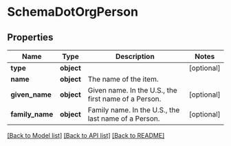 # SchemaDotOrgPerson

## Properties
Name | Type | Description | Notes
------------ | ------------- | ------------- | -------------
**type** | **object** |  | [optional] 
**name** | **object** | The name of the item. | 
**given_name** | **object** | Given name. In the U.S., the first name of a Person. | [optional] 
**family_name** | **object** | Family name. In the U.S., the last name of a Person. | [optional] 

[[Back to Model list]](../README.md#documentation-for-models) [[Back to API list]](../README.md#documentation-for-api-endpoints) [[Back to README]](../README.md)

